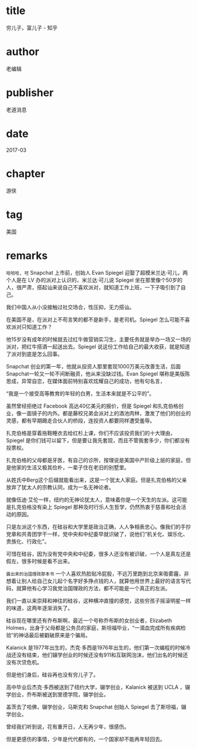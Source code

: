 # title
穷儿子，富儿子 - 知乎

# author
老编辑

# publisher
老道消息

# date
2017-03

# chapter
游侠

# tag
美国

# remarks
`哈哈哈, 呸`
Snapchat 上市前，创始人 Evan Spiegel 迎娶了超模米兰达·可儿，两个人是在 LV 办的派对上认识的，米兰达·可儿说 Spiegel 坐在那里像个50岁的人，很严肃，搭起讪来说自己不喜欢派对，就知道工作上班，一下子吸引到了自己。

我们中国人从小没接触过社交场合，性压抑，无力搭讪。


在美国不是，在派对上不苟言笑的都不是新手，是老司机。Spiegel 怎么可能不喜欢派对只知道工作？


他15岁没有成年的时候就去过红牛做营销实习生，主要任务就是举办一场又一场的派对，把红牛搭酒一起送出去。Spiegel 说这份工作给自己的最大收获，就是知道了派对到底是怎么回事。


Snapchat 创业的第一年，他就从投资人那里套现1000万美元改善生活，后面Snapchat一轮又一轮不间断融资，他从来没缺过钱。Evan Spiegel 堪称是美版陈思成，异常自恋，在媒体面前特别喜欢炫耀自己的成功，他有句名言，


“我是一个接受高等教育的年轻的白男，生活本来就是不公平的”。


虽然曾经拒绝过 Facebook 高达40亿美元的报价，但是 Spiegel 和扎克伯格创业，像一面镜子的内外。都是藤校兄弟会派对上的酒池肉林，激发了他们的创业的灵感，都有早期踢走合伙人的桥段，连投资人都要同样遭受羞辱。


扎克伯格是穿着拖鞋睡衣去给红杉上课，你们不应该投资我们的十大理由， Spiegel 是你们钱可以留下，但是要让我先套现，而且不管我套多少，你们都没有投票权。


扎克伯格的父母都是牙医，有自己的诊所，按理说是美国中产阶级上层的家庭，但是他家的生活又极其俭朴，一辈子住在老旧的别墅里。


从姓氏中Berg这个后缀就能看出来，这是一个犹太人家庭。但是扎克伯格的父亲放弃了犹太人的宗教认同，成为一名无神论者。


就像伍迪·艾伦一样，纽约的无神论犹太人，意味着你是一个天生的左派。这可能是扎克伯格没有染上 Spiegel 那种及时行乐人生哲学，仍然热衷于慈善和社会活动的原因。


只是左派这个东西，在硅谷和大学里是政治正确，人人争相表忠心。像我们的手抄党章和共青团学干一样，党中央和中纪委早就识破了，说他们“机关化、娱乐化、贵族化、行政化”。


可惜在硅谷，因为没有党中央和中纪委，很多人还没有被识破，一个人是真左还是假左，很多时候是看不出来。

`露出来的治国理政那本书`
一个人喜欢热脸贴冷屁股，不远万里跑到北京来吸雾霾，非想着让别人给自己女儿起个名字好多挣点钱的人，就算他用世界上最好的语言写代码，就算他有心学习我党治国理政的方法，都不可能是一个真正的左派。

我们一直以来崇拜和神往的硅谷，这种横冲直撞的感觉，这些穷孩子摇滚明星一样的味道，这两年逐渐消失了。

硅谷现在哪里还有乔布斯啊，最近一个号称乔布斯的女创业者，Elizabeth Holmes，出身于父母都是公务员的家庭，斯坦福毕业，“一滴血完成所有疾病检验”的神话最后被戳破原来是个骗局。

Kalanick 是1977年出生的，杰克·多西是1976年出生的，他们第一次编程的时候冷战还没有结束，他们辍学创业的时候还没有911和互联网泡沫，他们出名的时候还没有次贷危机。


但是他们身后，硅谷再也没有穷儿子了。

高中毕业后杰克·多西被送到了纽约大学，辍学创业，Kalanick 被送到 UCLA ，辍学创业，乔布斯被送到里德学院，辍学创业。


盖茨去了哈佛，辍学创业，马斯克和 Snapchat 创始人 Spiegel 去了斯坦福，辍学创业。

曾经我们听到说，花有重开日，人无再少年，很感伤。


但是更感伤的事情，少年是代代都有的，一个国家却不能再年轻回去。


